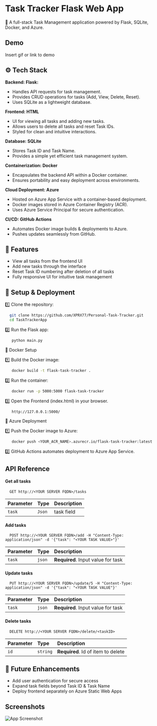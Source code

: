 
# Task Tracker Flask Web App

🚀 A full-stack Task Management application powered by Flask, SQLite, Docker, and Azure.


## Demo

Insert gif or link to demo


## ⚙️ Tech Stack

**Backend: Flask:** 
- Handles API requests for task management.
- Provides CRUD operations for tasks (Add, View, Delete, Reset).
- Uses SQLite as a lightweight database.

**Frontend: HTML** 
- UI for viewing all tasks and adding new tasks.
- Allows users to delete all tasks and reset Task IDs.
- Styled for clean and intuitive interactions.

**Database: SQLite**
- Stores Task ID and Task Name.
- Provides a simple yet efficient task management system.

**Containerization: Docker**
- Encapsulates the backend API within a Docker container.
- Ensures portability and easy deployment across environments.

**Cloud Deployment: Azure**
- Hosted on Azure App Service with a container-based deployment.
- Docker images stored in Azure Container Registry (ACR).
- Uses Azure Service Principal for secure authentication.

**CI/CD: GitHub Actions**
- Automates Docker image builds & deployments to Azure.
- Pushes updates seamlessly from GitHub.
## 🔹 Features

- View all tasks from the frontend UI
- Add new tasks through the interface
- Reset Task ID numbering after deletion of all tasks
- Fully responsive UI for intuitive task management


## 🚀 Setup & Deployment

1️⃣ Clone the repository:

```bash
  git clone https://github.com/XPRX77/Personal-Task-Tracker.git
  cd TaskTrackerApp
```
2️⃣ Run the Flask app:

```bash
   python main.py
```
🔹 Docker Setup 

1️⃣ Build the Docker image:
```bash
   docker build -t flask-task-tracker .
```
2️⃣ Run the container:
```bash
   docker run -p 5000:5000 flask-task-tracker
```
3️⃣ Open the Frontend (index.html) in your browser.
```bash
   http://127.0.0.1:5000/
```

🔹 Azure Deployment

1️⃣ Push the Docker image to Azure:
```bash
   docker push <YOUR_ACR_NAME>.azurecr.io/flask-task-tracker:latest
```
2️⃣ GitHub Actions automates deployment to Azure App Service.

## API Reference

#### Get all tasks

```http
  GET http://<YOUR SERVER FQDN>/tasks
```

| Parameter | Type     | Description                |
| :-------- | :------- | :------------------------- |
| `task` | `Json` | task field |

#### Add tasks

```http
  POST http://<YOUR SERVER FQDN>/add -H "Content-Type: application/json" -d '{"task": "<YOUR TASK VALUE>"}'
```

| Parameter | Type     | Description                       |
| :-------- | :------- | :-------------------------------- |
| `task`     | `json` | **Required**. Input value for task |

#### Update tasks

```http
  PUT http://<YOUR SERVER FQDN>/update/5 -H "Content-Type: application/json" -d '{"task": "<YOUR TASK VALUE"}'

```

| Parameter | Type     | Description                       |
| :-------- | :------- | :-------------------------------- |
| `task`       | `json` | **Required**. Input value for task |

#### Delete tasks

```http
  DELETE http://<YOUR SERVER FQDN>/delete/<taskID>
```

| Parameter | Type     | Description                       |
| :-------- | :------- | :-------------------------------- |
| `id`      | `string` | **Required**. Id of item to delete |

## 🚀 Future Enhancements

- Add user authentication for secure access
- Expand task fields beyond Task ID & Task Name
- Deploy frontend separately on Azure Static Web Apps


## Screenshots

![App Screenshot](https://via.placeholder.com/468x300?text=App+Screenshot+Here)

